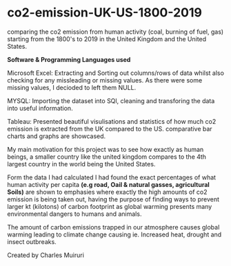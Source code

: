 # co2-emission-UK-US-1800-2019
comparing the co2 emission from human activity (coal, burning of fuel, gas) starting from the 1800's to 2019
in the United Kingdom and the United States.

**Software & Programming Languages used**

Microsoft Excel: Extracting and Sorting out columns/rows of data whilst also checking for any missleading or missing values. 
As there were some missing values, I decioded to left them NULL.

MYSQL: Importing the dataset into SQl, cleaning and transforing the data into useful information.

Tableau: Presented beautiful visulisations and statistics of how much co2 emission is extracted from the UK compared to the US. comparative bar charts and graphs are showcased. 


My main motivation for this project was to see how exactly as human beings, a smaller country like the united kingdom compares to the 4th largest country in the world being the United States. 

Form the data I had calculated I had found the exact percentages of what human activity per capita **(e.g road, Oail & natural gasses, agricultural Soils)** are shown to emphasies where exactly the high amounts of co2 emission is being taken out, having the purpose of finding ways to prevent larger kt (kilotons) of carbon footprint as global warming presents many environmental dangers to humans and animals. 

The amount of carbon emissions trapped in our atmosphere causes global warming leading to climate change causing ie. Increased heat, drought and insect outbreaks.


Created by Charles Muiruri
